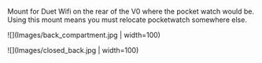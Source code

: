 Mount for Duet Wifi on the rear of the V0 where the pocket watch would be. Using this mount means you must relocate pocketwatch somewhere else.

![](Images/back_compartment.jpg | width=100)  

![](Images/closed_back.jpg | width=100)